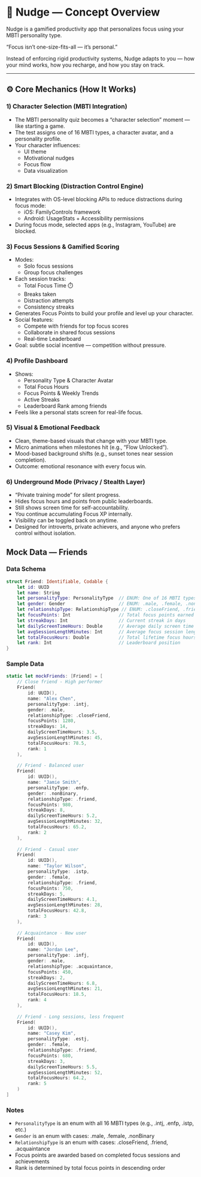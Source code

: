 # 🧠 Nudge — Concept Overview

Nudge is a gamified productivity app that personalizes focus using your MBTI personality type.

“Focus isn’t one-size-fits-all — it’s personal.”

Instead of enforcing rigid productivity systems, Nudge adapts to you — how your mind works, how you recharge, and how you stay on track.

---

## ⚙️ Core Mechanics (How It Works)

### 1) Character Selection (MBTI Integration)
- The MBTI personality quiz becomes a “character selection” moment — like starting a game.
- The test assigns one of 16 MBTI types, a character avatar, and a personality profile.
- Your character influences:
  - UI theme
  - Motivational nudges
  - Focus flow
  - Data visualization

### 2) Smart Blocking (Distraction Control Engine)
- Integrates with OS-level blocking APIs to reduce distractions during focus mode:
  - iOS: FamilyControls framework
  - Android: UsageStats + Accessibility permissions
- During focus mode, selected apps (e.g., Instagram, YouTube) are blocked.

### 3) Focus Sessions & Gamified Scoring
- Modes:
  - Solo focus sessions
  - Group focus challenges
- Each session tracks:
  - Total Focus Time ⏱️
  - Breaks taken
  - Distraction attempts
  - Consistency streaks
- Generates Focus Points to build your profile and level up your character.
- Social features:
  - Compete with friends for top focus scores
  - Collaborate in shared focus sessions
  - Real-time Leaderboard
- Goal: subtle social incentive — competition without pressure.

### 4) Profile Dashboard
- Shows:
  - Personality Type & Character Avatar
  - Total Focus Hours
  - Focus Points & Weekly Trends
  - Active Streaks
  - Leaderboard Rank among friends
- Feels like a personal stats screen for real-life focus.

### 5) Visual & Emotional Feedback
- Clean, theme-based visuals that change with your MBTI type.
- Micro animations when milestones hit (e.g., “Flow Unlocked”).
- Mood-based background shifts (e.g., sunset tones near session completion).
- Outcome: emotional resonance with every focus win.

### 6) Underground Mode (Privacy / Stealth Layer)
- “Private training mode” for silent progress.
- Hides focus hours and points from public leaderboards.
- Still shows screen time for self-accountability.
- You continue accumulating Focus XP internally.
- Visibility can be toggled back on anytime.
- Designed for introverts, private achievers, and anyone who prefers control without isolation.

## Mock Data — Friends

### Data Schema
```swift
struct Friend: Identifiable, Codable {
    let id: UUID
    let name: String
    let personalityType: PersonalityType  // ENUM: One of 16 MBTI types (e.g., .intj, .enfp)
    let gender: Gender                    // ENUM: .male, .female, .nonBinary
    let relationshipType: RelationshipType // ENUM: .closeFriend, .friend, .acquaintance
    let focusPoints: Int                  // Total focus points earned
    let streakDays: Int                   // Current streak in days
    let dailyScreenTimeHours: Double      // Average daily screen time
    let avgSessionLengthMinutes: Int      // Average focus session length
    let totalFocusHours: Double           // Total lifetime focus hours
    let rank: Int                         // Leaderboard position
}
```

### Sample Data
```swift
static let mockFriends: [Friend] = [
    // Close friend - High performer
    Friend(
        id: UUID(),
        name: "Alex Chen",
        personalityType: .intj,
        gender: .male,
        relationshipType: .closeFriend,
        focusPoints: 1280,
        streakDays: 14,
        dailyScreenTimeHours: 3.5,
        avgSessionLengthMinutes: 45,
        totalFocusHours: 78.5,
        rank: 1
    ),
    
    // Friend - Balanced user
    Friend(
        id: UUID(),
        name: "Jamie Smith",
        personalityType: .enfp,
        gender: .nonBinary,
        relationshipType: .friend,
        focusPoints: 980,
        streakDays: 8,
        dailyScreenTimeHours: 5.2,
        avgSessionLengthMinutes: 32,
        totalFocusHours: 65.2,
        rank: 2
    ),
    
    // Friend - Casual user
    Friend(
        id: UUID(),
        name: "Taylor Wilson",
        personalityType: .istp,
        gender: .female,
        relationshipType: .friend,
        focusPoints: 750,
        streakDays: 5,
        dailyScreenTimeHours: 4.1,
        avgSessionLengthMinutes: 28,
        totalFocusHours: 42.8,
        rank: 3
    ),
    
    // Acquaintance - New user
    Friend(
        id: UUID(),
        name: "Jordan Lee",
        personalityType: .infj,
        gender: .male,
        relationshipType: .acquaintance,
        focusPoints: 450,
        streakDays: 2,
        dailyScreenTimeHours: 6.8,
        avgSessionLengthMinutes: 21,
        totalFocusHours: 18.5,
        rank: 4
    ),
    
    // Friend - Long sessions, less frequent
    Friend(
        id: UUID(),
        name: "Casey Kim",
        personalityType: .estj,
        gender: .female,
        relationshipType: .friend,
        focusPoints: 680,
        streakDays: 3,
        dailyScreenTimeHours: 5.5,
        avgSessionLengthMinutes: 52,
        totalFocusHours: 64.2,
        rank: 5
    )
]
```

### Notes
- `PersonalityType` is an enum with all 16 MBTI types (e.g., .intj, .enfp, .istp, etc.)
- `Gender` is an enum with cases: .male, .female, .nonBinary
- `RelationshipType` is an enum with cases: .closeFriend, .friend, .acquaintance
- Focus points are awarded based on completed focus sessions and achievements
- Rank is determined by total focus points in descending order
